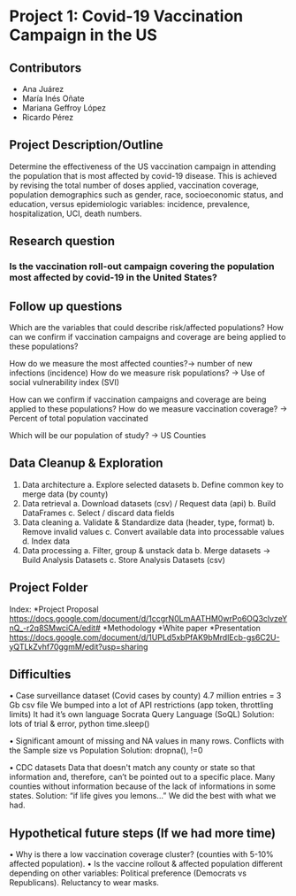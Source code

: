 # Project 1: Covid-19 Vaccination Campaign in the US

## Contributors
* Ana Juárez
* María Inés Oñate
* Mariana Geffroy López
* Ricardo Pérez

## Project Description/Outline

Determine the effectiveness of the US vaccination campaign in attending the population that is most affected by covid-19 disease. This is achieved by revising the total number of doses applied, vaccination coverage, population demographics such as gender, race, socioeconomic status, and education, versus epidemiologic variables: incidence, prevalence, hospitalization, UCI, death numbers.

## Research question
### Is the vaccination roll-out campaign covering the population most affected by covid-19 in the United States?

## Follow up questions

Which are the variables that could describe risk/affected populations? 
How can we confirm if vaccination campaigns and coverage are being applied to these populations?

How do we measure the most affected counties?→ number of new infections (incidence)
How do we measure risk populations? →  Use of social vulnerability index (SVI)

How can we confirm if vaccination campaigns and coverage are being applied to these populations?
How do we measure vaccination coverage? → Percent of total population vaccinated

Which will be our population of study? → US Counties

## Data Cleanup & Exploration

1. Data architecture
a. Explore selected datasets
b. Define common key to merge data (by county)
2. Data retrieval
a. Download datasets (csv) / Request data (api)
b. Build DataFrames
c. Select / discard data fields 
3. Data cleaning
a. Validate & Standardize data (header, type, format)
b. Remove invalid values
c. Convert available data into processable values
d. Index data
4. Data processing
a. Filter, group & unstack data
b. Merge datasets → Build Analysis Datasets
c. Store Analysis Datasets (csv)

## Project Folder ## 

Index: 
   *Project Proposal
https://docs.google.com/document/d/1ccgrN0LmAATHM0wrPo6OQ3clvzeYnQ_-r2q8SMwciCA/edit#
   *Methodology 
   *White paper 
   *Presentation 
https://docs.google.com/document/d/1UPLd5xbPfAK9bMrdlEcb-gs6C2U-yQTLkZvhf70ggmM/edit?usp=sharing

## Difficulties

•	Case surveillance dataset (Covid cases by county)
    4.7 million entries = 3 Gb csv file 
    We bumped into a lot of API restrictions (app token, throttling limits)
    It had it’s own language Socrata Query Language (SoQL)
Solution: lots of trial & error, python time.sleep()

•	Significant amount of missing and NA values in many rows.
    Conflicts with the Sample size vs Population
Solution: dropna(), !=0

•	CDC datasets
   Data that doesn't match any county or state so that information and, therefore, can’t be pointed out to a specific place.
   Many counties without information because of the lack of informations in some states. 
Solution: “if life gives you lemons…” We did the best with what we had. 

## Hypothetical future steps (If we had more time)

•	Why is there a low vaccination coverage cluster? (counties with 5-10% affected population).
•	Is the vaccine rollout & affected population different depending on other variables:
    Political preference (Democrats vs Republicans).
    Reluctancy to wear masks.




